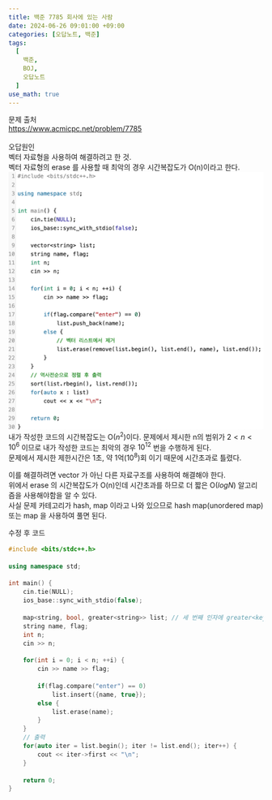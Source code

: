 ```yaml
---
title: 백준 7785 회사에 있는 사람
date: 2024-06-26 09:01:00 +09:00
categories: [오답노트, 백준]
tags:
  [
    백준,
	BOJ,
	오답노트
  ]
use_math: true
---
```


문제 출처<br>
<https://www.acmicpc.net/problem/7785><br>
<br>
오답원인<br>
벡터 자료형을 사용하여 해결하려고 한 것.<br>
벡터 자료형의 erase 를 사용할 때 최악의 경우 시간복잡도가 O(n)이라고 한다.<br>
![2023-08-04_1](https://github.com/Hoon1999/hoon1999.github.io/blob/main/assets/img/baekjoon/baekjoon7785.png?raw=true)<br>
내가 작성한 코드의 시간복잡도는 O($n^2$)이다.
문제에서 제시한 n의 범위가 $2<n<10^6$ 이므로 내가 작성한 코드는 최악의 경우 $10^{12}$ 번을 수행하게 된다.<br>
문제에서 제시한 제한시간은 1초, 약 1억($10^8$)회 이기 때문에 시간초과로 틀렸다.<br>

이를 해결하려면 vector 가 아닌 다른 자료구조를 사용하여 해결해야 한다.<br>
위에서 erase 의 시간복잡도가 O(n)인데 시간초과를 하므로 더 짧은 O($logN$) 알고리즘을 사용해야함을 알 수 있다.<br>
사실 문제 카테고리가 hash, map 이라고 나와 있으므로 hash map(unordered map) 또는 map 을 사용하여 풀면 된다.

수정 후 코드
```cpp
#include <bits/stdc++.h>

using namespace std;

int main() {
    cin.tie(NULL);
    ios_base::sync_with_stdio(false);
    
    map<string, bool, greater<string>> list; // 세 번째 인자에 greater<key의 자료형> 을 주면 내림차순 으로 정렬 된다.
    string name, flag;
    int n;
    cin >> n;
    
    for(int i = 0; i < n; ++i) {
        cin >> name >> flag;
        
        if(flag.compare("enter") == 0)
            list.insert({name, true});
        else {
            list.erase(name);
        }
    }
    // 출력
    for(auto iter = list.begin(); iter != list.end(); iter++) {
        cout << iter->first << "\n";
    }
    
    return 0;
}

```

